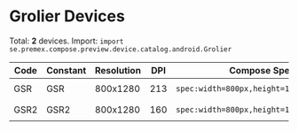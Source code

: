 # Grolier Devices

Total: **2** devices. Import: `import se.premex.compose.preview.device.catalog.android.Grolier`

| Code | Constant | Resolution | DPI | Compose Spec | Preview Usage |
|------|----------|------------|-----|-------------|---------------|
| GSR | GSR | 800x1280 | 213 | `spec:width=800px,height=1280px,dpi=213` | `@Preview(device = Grolier.GSR)` |
| GSR2 | GSR2 | 800x1280 | 160 | `spec:width=800px,height=1280px,dpi=160` | `@Preview(device = Grolier.GSR2)` |

<!-- Generated automatically. Do not edit manually. -->
